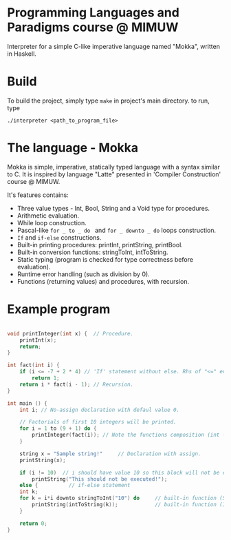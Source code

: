 # Programming Languages and Paradigms course @ MIMUW

Interpreter for a simple C-like imperative language named "Mokka", written in Haskell.

# Build

To build the project, simply type `make` in project's main directory.
to run, type
```
./interpreter <path_to_program_file>
```

# The language - Mokka

Mokka is simple, imperative, statically typed language with a syntax similar to C.
It is inspired by language "Latte" presented in 'Compiler Construction' course @ MIMUW.

It's features contains:

- Three value types -  Int, Bool, String   and a Void type for procedures.
- Arithmetic evaluation.
- While loop construction.
- Pascal-like  `for _ to _ do ` and `for _ downto _ do`  loops construction.
- `If` and `if-else` constructions.
- Built-in printing procedures:  printInt, printString, printBool.
- Built-in conversion functions:  stringToInt, intToString.
- Static typing (program is checked for type correctness before evaluation).
- Runtime error handling (such as division by 0).
- Functions (returning values) and procedures,  with recursion.


# Example program

```c++

void printInteger(int x) {	// Procedure.
    printInt(x);
    return;
}

int fact(int i) {
    if (i <= -7 + 2 * 4) // 'If' statement without else. Rhs of "<=" evaluates to 1
        return 1;
	return i * fact(i - 1); // Recursion.
}

int main () {
    int i; // No-assign declaration with defaul value 0.

    // Factorials of first 10 integers will be printed.
    for i = 1 to (9 + 1) do {
        printInteger(fact(i)); // Note the functions composition (int -> int -> IO).
    }

    string x = "Sample string!"     // Declaration with assign.
    printString(x);

    if (i != 10)  // i should have value 10 so this block will not be executed
        printString("This should not be executed!");
    else { 			// if-else statement
    int k;
    for k = i*i downto stringToInt("10") do     // built-in function (String -> Int)
        printString(intToString(k));            // built-in function (Int -> String)
    }

    return 0;
}

```
